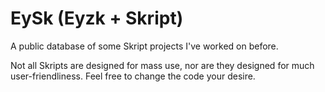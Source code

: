 # EySk (Eyzk + Skript)
A public database of some Skript projects I've worked on before.

Not all Skripts are designed for mass use, nor are they designed for much user-friendliness.
Feel free to change the code your desire.
